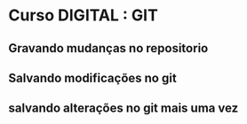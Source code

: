 # Curso DIGITAL : GIT

## Gravando mudanças no repositorio

## Salvando modificações no git

## salvando alterações no git mais uma vez